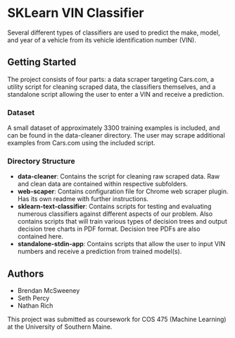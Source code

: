 # SKLearn VIN Classifier

Several different types of classifiers are used to predict the make, model, and year of a vehicle from its vehicle identification number (VIN).

## Getting Started

The project consists of four parts: a data scraper targeting Cars.com, a utility script for cleaning scraped data, the classifiers themselves, and a standalone script allowing the user to enter a VIN and receive a prediction.

### Dataset

A small dataset of approximately 3300 training examples is included, and can be found in the data-cleaner directory. The user may scrape additional examples from Cars.com using the included script.

### Directory Structure

* **data-cleaner**: Contains the script for cleaning raw scraped data. Raw and clean data are contained within respective subfolders.
* **web-scaper**: Contains configuration file for Chrome web scraper plugin. Has its own readme with further instructions.
* **sklearn-text-classifier**: Contains scripts for testing and evaluating numerous classifiers against different aspects of our problem. Also contains scripts that will train various types of decision trees and output decision tree charts in  PDF format. Decision tree PDFs are also contained here.
* **standalone-stdin-app**: Contains scripts that allow the user to input VIN numbers and receive a prediction from trained model(s).

## Authors

* Brendan McSweeney
* Seth Percy
* Nathan Rich

This project was submitted as coursework for COS 475 (Machine Learning) at the University of Southern Maine.

